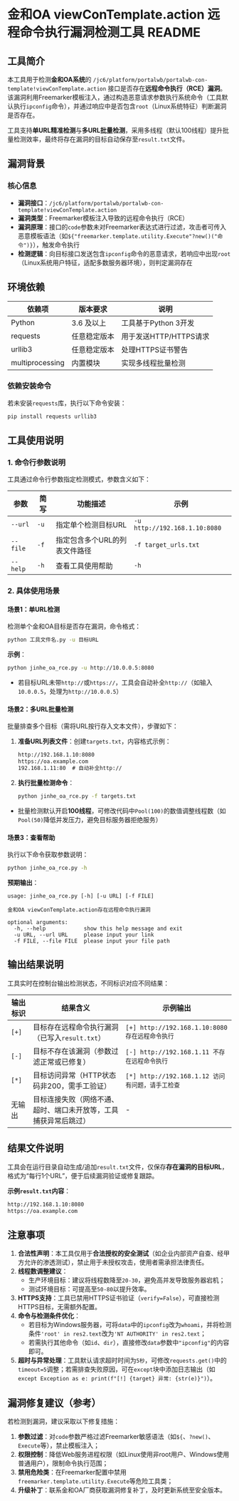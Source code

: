 # 金和OA viewConTemplate.action 远程命令执行漏洞检测工具 README

## 工具简介
本工具用于检测**金和OA系统**的 `/jc6/platform/portalwb/portalwb-con-template!viewConTemplate.action` 接口是否存在**远程命令执行（RCE）漏洞**。该漏洞利用Freemarker模板注入，通过构造恶意请求参数执行系统命令（工具默认执行`ipconfig`命令），并通过响应中是否包含`root`（Linux系统特征）判断漏洞是否存在。

工具支持**单URL精准检测**与**多URL批量检测**，采用多线程（默认100线程）提升批量检测效率，最终将存在漏洞的目标自动保存至`result.txt`文件。


## 漏洞背景
### 核心信息
- **漏洞接口**：`/jc6/platform/portalwb/portalwb-con-template!viewConTemplate.action`
- **漏洞类型**：Freemarker模板注入导致的远程命令执行（RCE）
- **漏洞原理**：接口的`code`参数未对Freemarker表达式进行过滤，攻击者可传入恶意模板语法（如`${"freemarker.template.utility.Execute"?new()("命令")}`），触发命令执行
- **检测逻辑**：向目标接口发送包含`ipconfig`命令的恶意请求，若响应中出现`root`（Linux系统用户特征，适配多数服务器环境），则判定漏洞存在


## 环境依赖
| 依赖项         | 版本要求       | 说明                     |
|----------------|----------------|--------------------------|
| Python         | 3.6 及以上     | 工具基于Python 3开发     |
| requests       | 任意稳定版本   | 用于发送HTTP/HTTPS请求   |
| urllib3        | 任意稳定版本   | 处理HTTPS证书警告        |
| multiprocessing | 内置模块       | 实现多线程批量检测       |

### 依赖安装命令
若未安装`requests`库，执行以下命令安装：
```bash
pip install requests urllib3
```


## 工具使用说明
### 1. 命令行参数说明
工具通过命令行参数指定检测模式，参数含义如下：

| 参数         | 简写 | 功能描述                     | 示例                          |
|--------------|------|------------------------------|-------------------------------|
| `--url`      | `-u` | 指定单个检测目标URL          | `-u http://192.168.1.10:8080` |
| `--file`     | `-f` | 指定包含多个URL的列表文件路径 | `-f target_urls.txt`          |
| `--help`     | `-h` | 查看工具使用帮助             | `-h`                          |

### 2. 具体使用场景
#### 场景1：单URL检测
检测单个金和OA目标是否存在漏洞，命令格式：
```bash
python 工具文件名.py -u 目标URL
```
**示例**：
```bash
python jinhe_oa_rce.py -u http://10.0.0.5:8080
```
- 若目标URL未带`http://`或`https://`，工具会自动补全`http://`（如输入`10.0.0.5`，处理为`http://10.0.0.5`）


#### 场景2：多URL批量检测
批量排查多个目标（需将URL按行存入文本文件），步骤如下：
1. **准备URL列表文件**：创建`targets.txt`，内容格式示例：
   ```txt
   http://192.168.1.10:8080
   https://oa.example.com
   192.168.1.11:80  # 自动补全http://
   ```
2. **执行批量检测命令**：
   ```bash
   python jinhe_oa_rce.py -f targets.txt
   ```
- 批量检测默认开启**100线程**，可修改代码中`Pool(100)`的数值调整线程数（如`Pool(50)`降低并发压力，避免目标服务器拒绝服务）


#### 场景3：查看帮助
执行以下命令获取参数说明：
```bash
python jinhe_oa_rce.py -h
```
**预期输出**：
```
usage: jinhe_oa_rce.py [-h] [-u URL] [-f FILE]

金和OA viewConTemplate.action存在远程命令执行漏洞

optional arguments:
  -h, --help            show this help message and exit
  -u URL, --url URL     please input your link
  -f FILE, --file FILE  please input your file path
```


## 输出结果说明
工具实时在控制台输出检测状态，不同标识对应不同结果：

| 输出标识 | 结果含义                                                                 | 示例输出                                  |
|----------|--------------------------------------------------------------------------|-------------------------------------------|
| `[+]`    | 目标存在远程命令执行漏洞（已写入`result.txt`）                           | `[+] http://192.168.1.10:8080 存在远程命令执行` |
| `[-]`    | 目标不存在该漏洞（参数过滤正常或已修复）                                 | `[-] http://192.168.1.11 不存在远程命令执行` |
| `[*]`    | 目标访问异常（HTTP状态码非200，需手工验证）                              | `[*] http://192.168.1.12 访问有问题，请手工检查` |
| 无输出    | 目标连接失败（网络不通、超时、端口未开放等，工具捕获异常后跳过）         | -                                         |


## 结果文件说明
工具会在运行目录自动生成/追加`result.txt`文件，仅保存**存在漏洞的目标URL**，格式为“每行1个URL”，便于后续漏洞验证或修复跟踪。

**示例`result.txt`内容**：
```txt
http://192.168.1.10:8080
https://oa.example.com
```


## 注意事项
1. **合法性声明**：本工具仅用于**合法授权的安全测试**（如企业内部资产自查、经甲方允许的渗透测试），禁止用于未授权攻击，使用者需承担法律责任。
2. **线程数调整建议**：
   - 生产环境目标：建议将线程数降至`20-30`，避免高并发导致服务器宕机；
   - 测试环境目标：可提高至`50-80`以提升效率。
3. **HTTPS支持**：工具已禁用HTTPS证书验证（`verify=False`），可直接检测HTTPS目标，无需额外配置。
4. **命令与检测条件优化**：
   - 若目标为Windows服务器，可将`data`中的`ipconfig`改为`whoami`，并将检测条件`'root' in res2.text`改为`'NT AUTHORITY' in res2.text`；
   - 若需执行其他命令（如`id`、`dir`），直接修改`data`参数中`"ipconfig"`的内容即可。
5. **超时与异常处理**：工具默认请求超时时间为`5秒`，可修改`requests.get()`中的`timeout=5`调整；若需排查失败原因，可在`except`块中添加日志输出（如`except Exception as e: print(f"[!] {target} 异常: {str(e)}")`）。


## 漏洞修复建议（参考）
若检测到漏洞，建议采取以下修复措施：
1. **参数过滤**：对`code`参数严格过滤Freemarker敏感语法（如`${`、`?new()`、`Execute`等），禁止模板注入；
2. **权限控制**：降低Web服务进程权限（如Linux使用非root用户、Windows使用普通用户），限制命令执行范围；
3. **禁用危险类**：在Freemarker配置中禁用`freemarker.template.utility.Execute`等危险工具类；
4. **升级补丁**：联系金和OA厂商获取漏洞修复补丁，及时更新系统至安全版本。
